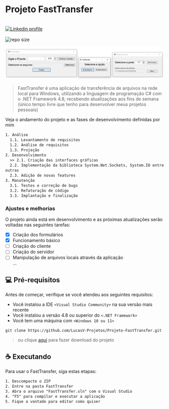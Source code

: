 # Projeto FastTransfer
\
[![Linkedin profile](https://img.shields.io/badge/LinkedIn-0077B5?style=for-the-badge&logo=linkedin&logoColor=white)](https://linkedin.com/in/lucas-vinicius-machado/)\
\
![repo size](https://img.shields.io/github/repo-size/LucasV-Projetos/FastTransfer?style=for-the-badge)

<img src="fasttransfer.png">

> FastTransfer é uma aplicação de transferência de arquivos na rede local para Windows, utilizando a linguagem de programação C# com o .NET Framework 4.8, recebendo atualizações aos fins de semana (único tempo livre que tenho para desenvolver meus projetos pessoais)

Veja o andamento do projeto e as fases de desenvolvimento definidas por mim

````
1. Análise
  1.1. Levantamento de requisitos
  1.2. Análise de requisitos
  1.3. Projeção
2. Desenvolvimento
  >> 2.1. Criação das interfaces gráficas
  2.2. Implementação da biblioteca System.Net.Sockets, System.IO entre outras
  2.3. Adição de novas features
3. Manutenção
  3.1. Testes e correção de bugs
  3.2. Refatoração de código
  3.3. Implantação e finalização
````

### Ajustes e melhorias

O projeto ainda está em desenvolvimento e as próximas atualizações serão voltadas nas seguintes tarefas:

- [x] Criação dos formulários
- [x] Funcionamento básico
- [ ] Criação do cliente
- [ ] Criação do servidor
- [ ] Manipulação de arquivos locais através da aplicação
<br>...

## 💻 Pré-requisitos

Antes de começar, verifique se você atendeu aos seguintes requisitos:
* Você instalou a IDE `<Visual Studio Community>` na sua versão mais recente
* Você instalou a versão 4.8 ou superior do `<.NET Framework>`
* Você tem uma máquina com `<Windows 10 ou 11>`

```
git clone https://github.com/LucasV-Projetos/Projeto-FastTransfer.git
```
> ou clique [aqui](https://github.com/LucasV-Projetos/FastTransfer/archive/refs/heads/main.zip) para fazer download do projeto
## ☕ Executando

Para usar o FastTransfer, siga estas etapas:

```
1. Descompacte o ZIP
2. Entre na pasta FastTransfer
3. Abra o arquivo "FastTransfer.sln" com o Visual Studio
4. "F5" para compilar e executar a aplicação
5. Fique a vontade para editar como quiser
```
